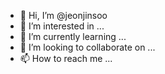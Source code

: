 - 👋 Hi, I’m @jeonjinsoo
- 👀 I’m interested in ...
- 🌱 I’m currently learning ...
- 💞️ I’m looking to collaborate on ...
- 📫 How to reach me ...

<!---
jeonjinsoo/jeonjinsoo is a ✨ special ✨ repository because its `README.md` (this file) appears on your GitHub profile.
You can click the Preview link to take a look at your changes.
--->
